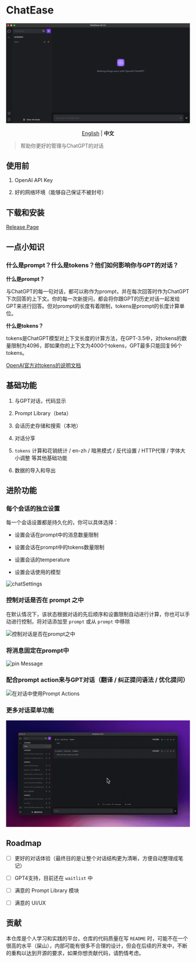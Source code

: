 
# ChatEase

![](./docs/pics/chatEase.png)

<p align="center">
    <a href="./README.md">English</a> | <b>中文</b>
</p>

>帮助你更好的管理与ChatGPT的对话

## 使用前

1. OpenAI API Key

2. 好的网络环境（能够自己保证不被封号）

## 下载和安装

[Release Page](https://github.com/gyuannn/ChatEase/releases/)

## 一点小知识

### 什么是prompt？什么是tokens？他们如何影响你与GPT的对话？

**什么是prompt？**

与ChatGPT的每一句对话，都可以称作为prompt，并在每次回答时作为ChatGPT下次回答的上下文。你的每一次新提问，都会将你跟GPT的历史对话一起发给GPT来进行回答。但对prompt的长度有着限制，tokens是prompt的长度计算单位。

**什么是tokens？**

tokens是ChatGPT模型对上下文长度的计算方法，在GPT-3.5中，对tokens的数量限制为4096，即如果你的上下文为4000个tokens，GPT最多只能回复96个tokens。

[OpenAI官方对tokens的说明文档](https://help.openai.com/en/articles/4936856-what-are-tokens-and-how-to-count-them)

## 基础功能

1. 与GPT对话，代码显示

2. Prompt Library（beta）

3. 会话历史存储和搜索（本地）

4. 对话分享

5. `tokens` 计算和花销统计 / en-zh / 暗黑模式 / 反代设置 / HTTP代理 / 字体大小调整 等其他基础功能

6. 数据的导入和导出

## 进阶功能

### 每个会话的独立设置

每一个会话设置都是持久化的，你可以具体选择：

* 设置会话在prompt中的消息数量限制

* 设置会话在prompt中的tokens数量限制

* 设置会话的temperature

* 设置会话使用的模型

![chatSettings](./docs/gifs/chatSettings.gif)

### 控制对话是否在 prompt 之中

在默认情况下，该状态根据对话的先后顺序和设置限制自动进行计算，你也可以手动进行控制，将对话添加至  `prompt` 或从 `prompt` 中移除

![控制对话是否在prompt之中](./docs/gifs/toggleMessageInPrompt.gif)

### 将消息固定在prompt中

![pin Message](./docs/gifs/pinMessage.gif)

### 配合prompt action来与GPT对话（翻译 / 纠正提问语法 / 优化提问）

![在对话中使用Prompt Actions](./docs/gifs/useActionsInChat.gif)

### 更多对话菜单功能

![chatMenu](./docs/gifs/chatMenu.gif)

## Roadmap

- [ ] 更好的对话体验（最终目的是让整个对话结构更为清晰，方便自动整理成笔记）

- [ ] GPT4支持，目前还在 `waitlist` 中

- [ ] 满意的 Prompt Library 模块

- [ ] 满意的 UI/UX

## 贡献

本仓库是个人学习和实践的平台，仓库的代码质量在写 `README` 时，可能不在一个很高的水平（屎山），内部可能有很多不合理的设计，但会在后续的开发中，不断的重构以达到开源的要求，如果你想贡献代码，请酌情考虑。
